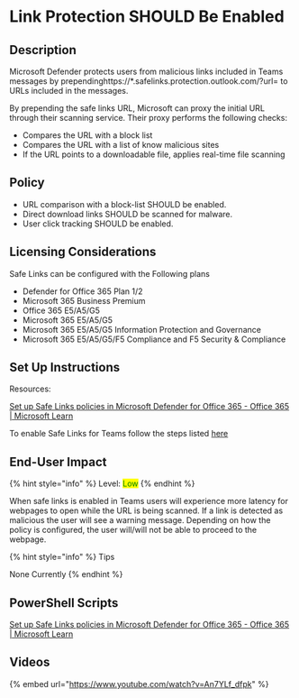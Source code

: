 # Link Protection SHOULD Be Enabled

## Description

Microsoft Defender protects users from malicious links included in Teams messages by prependinghttps://\*.safelinks.protection.outlook.com/?url= to URLs included in the messages.

By prepending the safe links URL, Microsoft can proxy the initial URL through their scanning service. Their proxy performs the following checks:

* Compares the URL with a block list
* Compares the URL with a list of know malicious sites
* If the URL points to a downloadable file, applies real-time file scanning

## Policy

* URL comparison with a block-list SHOULD be enabled.
* Direct download links SHOULD be scanned for malware.
* User click tracking SHOULD be enabled.

## Licensing Considerations

Safe Links can be configured with the Following plans

* Defender for Office 365 Plan 1/2
* Microsoft 365 Business Premium
* Office 365 E5/A5/G5
* Microsoft 365 E5/A5/G5
* Microsoft 365 E5/A5/G5 Information Protection and Governance
* Microsoft 365 E5/A5/G5/F5 Compliance and F5 Security & Compliance

## Set Up Instructions

Resources:

[Set up Safe Links policies in Microsoft Defender for Office 365 - Office 365 | Microsoft Learn](https://learn.microsoft.com/en-us/microsoft-365/security/office-365-security/safe-links-policies-configure?view=o365-worldwide#step-1-use-powershell-to-create-a-safe-links-policy)

To enable Safe Links for Teams follow the steps listed [here](https://learn.microsoft.com/en-us/microsoft-365/security/office-365-security/safe-links-policies-configure?view=o365-worldwide#use-the-microsoft-365-defender-portal-to-create-safe-links-policies)

## End-User Impact

{% hint style="info" %}
Level: <mark style="color:green;">Low</mark>
{% endhint %}

When safe links is enabled in Teams users will experience more latency for webpages to open while the URL is being scanned. If a link is detected as malicious the user will see a warning message. Depending on how the policy is configured, the user will/will not be able to proceed to the webpage.

{% hint style="info" %}
Tips

None Currently
{% endhint %}

## PowerShell Scripts

[Set up Safe Links policies in Microsoft Defender for Office 365 - Office 365 | Microsoft Learn](https://learn.microsoft.com/en-us/microsoft-365/security/office-365-security/safe-links-policies-configure?view=o365-worldwide#step-1-use-powershell-to-create-a-safe-links-policy)

## Videos

{% embed url="https://www.youtube.com/watch?v=An7YLf_dfpk" %}
